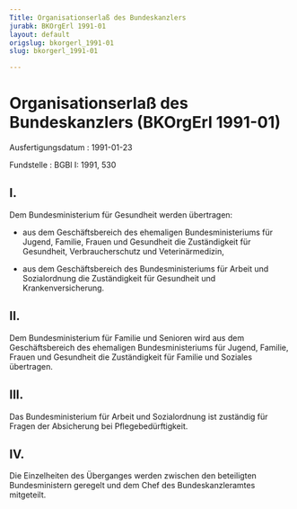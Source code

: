 ```yaml
---
Title: Organisationserlaß des Bundeskanzlers
jurabk: BKOrgErl 1991-01
layout: default
origslug: bkorgerl_1991-01
slug: bkorgerl_1991-01

---
```


# Organisationserlaß des Bundeskanzlers (BKOrgErl 1991-01)

Ausfertigungsdatum
:   1991-01-23

Fundstelle
:   BGBl I: 1991, 530



## I.

Dem Bundesministerium für Gesundheit werden übertragen:

-   aus dem Geschäftsbereich des ehemaligen Bundesministeriums für Jugend, Familie, Frauen und Gesundheit die Zuständigkeit für Gesundheit, Verbraucherschutz und Veterinärmedizin,


-   aus dem Geschäftsbereich des Bundesministeriums für Arbeit und Sozialordnung die Zuständigkeit für Gesundheit und Krankenversicherung.





## II.

Dem Bundesministerium für Familie und Senioren wird aus dem Geschäftsbereich des ehemaligen Bundesministeriums für Jugend, Familie, Frauen und Gesundheit die Zuständigkeit für Familie und Soziales übertragen.


## III.

Das Bundesministerium für Arbeit und Sozialordnung ist zuständig für Fragen der Absicherung bei Pflegebedürftigkeit.


## IV.

Die Einzelheiten des Überganges werden zwischen den beteiligten Bundesministern geregelt und dem Chef des Bundeskanzleramtes mitgeteilt.

